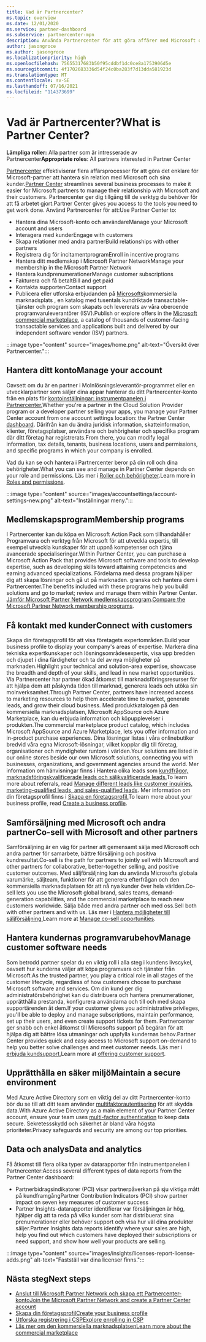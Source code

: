 ```yaml
---
title: Vad är Partnercenter?
ms.topic: overview
ms.date: 12/01/2020
ms.service: partner-dashboard
ms.subservice: partnercenter-mpn
description: Använda Partnercenter för att göra affärer med Microsoft och dina kunder
author: jasongroce
ms.author: jasongroce
ms.localizationpriority: high
ms.openlocfilehash: 75655317683b50f95cddbf1dc0ce8a1753906d5e
ms.sourcegitcommit: 4f1702683336d54f24c0ba283f7d13dda581923d
ms.translationtype: MT
ms.contentlocale: sv-SE
ms.lasthandoff: 07/16/2021
ms.locfileid: "114373699"
---
```

# <a name="what-is-partner-center"></a><span data-ttu-id="2a611-103">Vad är Partnercenter?</span><span class="sxs-lookup"><span data-stu-id="2a611-103">What is Partner Center?</span></span>

<span data-ttu-id="2a611-104">**Lämpliga roller:** Alla partner som är intresserade av Partnercenter</span><span class="sxs-lookup"><span data-stu-id="2a611-104">**Appropriate roles**: All partners interested in Partner Center</span></span>

<span data-ttu-id="2a611-105">[Partnercenter](https://partner.microsoft.com/dashboard/home) effektiviserar flera affärsprocesser för att göra det enklare för Microsoft-partner att hantera sin relation med Microsoft och sina kunder.</span><span class="sxs-lookup"><span data-stu-id="2a611-105">[Partner Center](https://partner.microsoft.com/dashboard/home) streamlines several business processes to make it easier for Microsoft partners to manage their relationship with Microsoft and their customers.</span></span> <span data-ttu-id="2a611-106">Partnercenter ger dig tillgång till de verktyg du behöver för att få arbetet gjort.</span><span class="sxs-lookup"><span data-stu-id="2a611-106">Partner Center gives you access to the tools you need to get work done.</span></span> <span data-ttu-id="2a611-107">Använd Partnercenter för att:</span><span class="sxs-lookup"><span data-stu-id="2a611-107">Use Partner Center to:</span></span>

- <span data-ttu-id="2a611-108">Hantera dina Microsoft-konto och användare</span><span class="sxs-lookup"><span data-stu-id="2a611-108">Manage your Microsoft account and users</span></span>
- <span data-ttu-id="2a611-109">Interagera med kunder</span><span class="sxs-lookup"><span data-stu-id="2a611-109">Engage with customers</span></span>
- <span data-ttu-id="2a611-110">Skapa relationer med andra partner</span><span class="sxs-lookup"><span data-stu-id="2a611-110">Build relationships with other partners</span></span>
- <span data-ttu-id="2a611-111">Registrera dig för incitamentprogram</span><span class="sxs-lookup"><span data-stu-id="2a611-111">Enroll in incentive programs</span></span>
- <span data-ttu-id="2a611-112">Hantera ditt medlemskap i Microsoft Partner Network</span><span class="sxs-lookup"><span data-stu-id="2a611-112">Manage your membership in the Microsoft Partner Network</span></span>
- <span data-ttu-id="2a611-113">Hantera kundprenumerationer</span><span class="sxs-lookup"><span data-stu-id="2a611-113">Manage customer subscriptions</span></span>
- <span data-ttu-id="2a611-114">Fakturera och få betalt</span><span class="sxs-lookup"><span data-stu-id="2a611-114">Bill and get paid</span></span>
- <span data-ttu-id="2a611-115">Kontakta supporten</span><span class="sxs-lookup"><span data-stu-id="2a611-115">Contact support</span></span>
- <span data-ttu-id="2a611-116">Publicera eller utforska erbjudanden på [Microsofts](/azure/marketplace)kommersiella marknadsplats , en katalog med tusentals kundriktade transactable-tjänster och program som skapats och levererats av våra oberoende programvaruleverantörer (ISV).</span><span class="sxs-lookup"><span data-stu-id="2a611-116">Publish or explore offers in the [Microsoft commercial marketplace](/azure/marketplace), a catalog of thousands of customer-facing transactable services and applications built and delivered by our independent software vendor (ISV) partners.</span></span>

:::image type="content" source="images/home.png" alt-text="Översikt över Partnercenter.":::

## <a name="manage-your-account"></a><span data-ttu-id="2a611-118">Hantera ditt konto</span><span class="sxs-lookup"><span data-stu-id="2a611-118">Manage your account</span></span>

<span data-ttu-id="2a611-119">Oavsett om du är en partner i Molnlösningsleverantör-programmet eller en utvecklarpartner som säljer dina appar hanterar du ditt Partnercenter-konto från en plats för [kontoinställningar: instrumentpanelen i Partnercenter.](https://partner.microsoft.com/dashboard/home)</span><span class="sxs-lookup"><span data-stu-id="2a611-119">Whether you're a partner in the Cloud Solution Provider program or a developer partner selling your apps, you manage your Partner Center account from one account settings location: the Partner Center [dashboard](https://partner.microsoft.com/dashboard/home).</span></span> <span data-ttu-id="2a611-120">Därifrån kan du ändra juridisk information, skatteinformation, klienter, företagsplatser, användare och behörigheter och specifika program där ditt företag har registrerats.</span><span class="sxs-lookup"><span data-stu-id="2a611-120">From there, you can modify legal information, tax details, tenants, business locations, users and permissions, and specific programs in which your company is enrolled.</span></span>

<span data-ttu-id="2a611-121">Vad du kan se och hantera i Partnercenter beror på din roll och dina behörigheter.</span><span class="sxs-lookup"><span data-stu-id="2a611-121">What you can see and manage in Partner Center depends on your role and permissions.</span></span> <span data-ttu-id="2a611-122">Läs mer i [Roller och behörigheter](permissions-overview.md).</span><span class="sxs-lookup"><span data-stu-id="2a611-122">Learn more in [Roles and permissions](permissions-overview.md).</span></span>

:::image type="content" source="images/accountsettings/account-settings-new.png" alt-text="Inställningar meny.":::

## <a name="membership-programs"></a><span data-ttu-id="2a611-124">Medlemskapsprogram</span><span class="sxs-lookup"><span data-stu-id="2a611-124">Membership programs</span></span>

<span data-ttu-id="2a611-125">I Partnercenter kan du köpa en Microsoft Action Pack som tillhandahåller Programvara och verktyg från Microsoft för att utveckla expertis, till exempel utveckla kunskaper för att uppnå kompetenser och tjäna avancerade specialiseringar.</span><span class="sxs-lookup"><span data-stu-id="2a611-125">Within Partner Center, you can purchase a Microsoft Action Pack that provides Microsoft software and tools to develop expertise, such as developing skills toward attaining competencies and earning advanced specializations.</span></span> <span data-ttu-id="2a611-126">Fördelarna med dessa program hjälper dig att skapa lösningar och gå ut på marknaden. granska och hantera dem i Partnercenter.</span><span class="sxs-lookup"><span data-stu-id="2a611-126">The benefits included with these programs help you build solutions and go to market; review and manage them within Partner Center.</span></span> <span data-ttu-id="2a611-127">[Jämför Microsoft Partner Network medlemskapsprogram](https://partner.microsoft.com/membership/compare-offers).</span><span class="sxs-lookup"><span data-stu-id="2a611-127">[Compare the Microsoft Partner Network membership programs](https://partner.microsoft.com/membership/compare-offers).</span></span>

## <a name="connect-with-customers"></a><span data-ttu-id="2a611-128">Få kontakt med kunder</span><span class="sxs-lookup"><span data-stu-id="2a611-128">Connect with customers</span></span>

<span data-ttu-id="2a611-129">Skapa din företagsprofil för att visa företagets expertområden.</span><span class="sxs-lookup"><span data-stu-id="2a611-129">Build your business profile to display your company's areas of expertise.</span></span> <span data-ttu-id="2a611-130">Markera dina tekniska expertkunskaper och lösningsområdesexpertis, visa upp bredden och djupet i dina färdigheter och ta del av nya möjligheter på marknaden.</span><span class="sxs-lookup"><span data-stu-id="2a611-130">Highlight your technical and solution-area expertise, showcase the breadth and depth of your skills, and lead in new market opportunities.</span></span> <span data-ttu-id="2a611-131">Via Partnercenter har partner ökad åtkomst till marknadsföringsresurser för att hjälpa dem att påskynda tiden till marknad, generera leads och utöka sin molnverksamhet.</span><span class="sxs-lookup"><span data-stu-id="2a611-131">Through Partner Center, partners have increased access to marketing resources to help them accelerate time to market, generate leads, and grow their cloud business.</span></span> <span data-ttu-id="2a611-132">Med produktkatalogen på den kommersiella marknadsplatsen, Microsoft AppSource och Azure Marketplace, kan du erbjuda information och köpupplevelser i produkten.</span><span class="sxs-lookup"><span data-stu-id="2a611-132">The commercial marketplace product catalog, which includes Microsoft AppSource and Azure Marketplace, lets you offer information and in-product purchase experiences.</span></span> <span data-ttu-id="2a611-133">Dina lösningar listas i våra onlinebutiker bredvid våra egna Microsoft-lösningar, vilket kopplar dig till företag, organisationer och myndigheter runtom i världen.</span><span class="sxs-lookup"><span data-stu-id="2a611-133">Your solutions are listed in our online stores beside our own Microsoft solutions, connecting you with businesses, organizations, and government agencies around the world.</span></span> <span data-ttu-id="2a611-134">Mer information om hänvisningar finns i Hantera olika leads som [kundfrågor, marknadsföringskvalificerade leads och säljkvalificerade leads.](manage-leads.md)</span><span class="sxs-lookup"><span data-stu-id="2a611-134">To learn more about referrals, read [Manage different leads like customer inquiries, marketing-qualified leads, and sales-qualified leads](manage-leads.md).</span></span> <span data-ttu-id="2a611-135">Mer information om din företagsprofil finns i [Skapa en företagsprofil.](create-a-marketing-profile.md)</span><span class="sxs-lookup"><span data-stu-id="2a611-135">To learn more about your business profile, read [Create a business profile](create-a-marketing-profile.md).</span></span>

## <a name="co-sell-with-microsoft-and-other-partners"></a><span data-ttu-id="2a611-136">Samförsäljning med Microsoft och andra partner</span><span class="sxs-lookup"><span data-stu-id="2a611-136">Co-sell with Microsoft and other partners</span></span>

<span data-ttu-id="2a611-137">Samförsäljning är en väg för partner att gemensamt sälja med Microsoft och andra partner för samarbete, bättre försäljning och positiva kundresultat.</span><span class="sxs-lookup"><span data-stu-id="2a611-137">Co-sell is the path for partners to jointly sell with Microsoft and other partners for collaborative, better-together selling, and positive customer outcomes.</span></span> <span data-ttu-id="2a611-138">Med säljförsäljning kan du använda Microsofts globala varumärke, säljteam, funktioner för att generera efterfrågan och den kommersiella marknadsplatsen för att nå nya kunder över hela världen.</span><span class="sxs-lookup"><span data-stu-id="2a611-138">Co-sell lets you use the Microsoft global brand, sales teams, demand-generation capabilities, and the commercial marketplace to reach new customers worldwide.</span></span> <span data-ttu-id="2a611-139">Sälja både med andra partner och med oss.</span><span class="sxs-lookup"><span data-stu-id="2a611-139">Sell both with other partners and with us.</span></span> <span data-ttu-id="2a611-140">Läs mer i [Hantera möjligheter till säljförsäljning.](manage-co-sell-opportunities.md)</span><span class="sxs-lookup"><span data-stu-id="2a611-140">Learn more at [Manage co-sell opportunities](manage-co-sell-opportunities.md).</span></span>

## <a name="manage-customer-software-needs"></a><span data-ttu-id="2a611-141">Hantera kundernas programvarubehov</span><span class="sxs-lookup"><span data-stu-id="2a611-141">Manage customer software needs</span></span>

<span data-ttu-id="2a611-142">Som betrodd partner spelar du en viktig roll i alla steg i kundens livscykel, oavsett hur kunderna väljer att köpa programvara och tjänster från Microsoft.</span><span class="sxs-lookup"><span data-stu-id="2a611-142">As the trusted partner, you play a critical role in all stages of the customer lifecycle, regardless of how customers choose to purchase Microsoft software and services.</span></span> <span data-ttu-id="2a611-143">Om din kund ger dig administratörsbehörighet kan du distribuera och hantera prenumerationer, upprätthålla prestanda, konfigurera användarna och till och med skapa supportärenden åt dem.</span><span class="sxs-lookup"><span data-stu-id="2a611-143">If your customer gives you administrative privileges, you'll be able to deploy and manage subscriptions, maintain performance, set up their users, and even create support tickets for them.</span></span> <span data-ttu-id="2a611-144">Partnercenter ger snabb och enkel åtkomst till Microsofts support på begäran för att hjälpa dig att bättre lösa utmaningar och uppfylla kundernas behov.</span><span class="sxs-lookup"><span data-stu-id="2a611-144">Partner Center provides quick and easy access to Microsoft support on-demand to help you better solve challenges and meet customer needs.</span></span> <span data-ttu-id="2a611-145">Läs mer i [erbjuda kundsupport.](customer-support.md)</span><span class="sxs-lookup"><span data-stu-id="2a611-145">Learn more at [offering customer support](customer-support.md).</span></span>

## <a name="maintain-a-secure-environment"></a><span data-ttu-id="2a611-146">Upprätthålla en säker miljö</span><span class="sxs-lookup"><span data-stu-id="2a611-146">Maintain a secure environment</span></span>

<span data-ttu-id="2a611-147">Med Azure Active Directory som en viktig del av ditt Partnercenter-konto bör du se till att ditt team använder [multifaktorautentisering](partner-security-requirements-mandating-mfa.md) för att skydda data.</span><span class="sxs-lookup"><span data-stu-id="2a611-147">With Azure Active Directory as a main element of your Partner Center account, ensure your team uses [multi-factor authentication](partner-security-requirements-mandating-mfa.md) to keep data secure.</span></span> <span data-ttu-id="2a611-148">Sekretessskydd och säkerhet är bland våra högsta prioriteter.</span><span class="sxs-lookup"><span data-stu-id="2a611-148">Privacy safeguards and security are among our top priorities.</span></span>

## <a name="data-and-analytics"></a><span data-ttu-id="2a611-149">Data och analys</span><span class="sxs-lookup"><span data-stu-id="2a611-149">Data and analytics</span></span>

<span data-ttu-id="2a611-150">Få åtkomst till flera olika typer av datarapporter från instrumentpanelen i Partnercenter:</span><span class="sxs-lookup"><span data-stu-id="2a611-150">Access several different types of data reports from the Partner Center dashboard:</span></span>

- <span data-ttu-id="2a611-151">Partnerbidragsindikatorer (PCI) visar partnerpåverkan på sju viktiga mått på kundframgång</span><span class="sxs-lookup"><span data-stu-id="2a611-151">Partner Contribution Indicators (PCI) show partner impact on seven key measures of customer success</span></span>
- <span data-ttu-id="2a611-152">Partner Insights-datarapporter identifierar var försäljningen är hög, hjälper dig att ta reda på vilka kunder som har distribuerat sina prenumerationer eller behöver support och visa hur väl dina produkter säljer.</span><span class="sxs-lookup"><span data-stu-id="2a611-152">Partner Insights data reports identify where your sales are high, help you find out which customers have deployed their subscriptions or need support, and show how well your products are selling.</span></span>

:::image type="content" source="images/insights/licenses-report-license-adds.png" alt-text="Fastställ var dina licenser finns.":::

## <a name="next-steps"></a><span data-ttu-id="2a611-154">Nästa steg</span><span class="sxs-lookup"><span data-stu-id="2a611-154">Next steps</span></span>

- [<span data-ttu-id="2a611-155">Anslut till Microsoft Partner Network och skapa ett Partnercenter-konto</span><span class="sxs-lookup"><span data-stu-id="2a611-155">Join the Microsoft Partner Network and create a Partner Center account</span></span>](mpn-create-a-partner-center-account.md)
- [<span data-ttu-id="2a611-156">Skapa din företagsprofil</span><span class="sxs-lookup"><span data-stu-id="2a611-156">Create your business profile</span></span>](create-a-marketing-profile.md)
- [<span data-ttu-id="2a611-157">Utforska registrering i CSP</span><span class="sxs-lookup"><span data-stu-id="2a611-157">Explore enrolling in CSP</span></span>](csp-overview.md)
- [<span data-ttu-id="2a611-158">Läs mer om den kommersiella marknadsplatsen</span><span class="sxs-lookup"><span data-stu-id="2a611-158">Learn more about the commercial marketplace</span></span>](csp-commercial-marketplace-overview.md)
